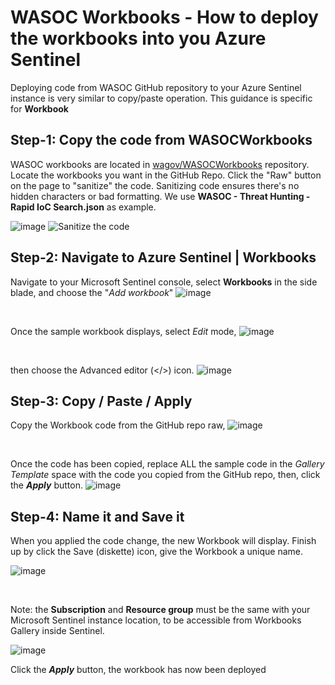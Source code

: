 # WASOC Workbooks - How to deploy the workbooks into you Azure Sentinel
Deploying code from WASOC GitHub repository to your Azure Sentinel instance is very similar to copy/paste operation. This guidance is specific for **Workbook**


## Step-1: Copy the code from WASOCWorkbooks
WASOC workbooks are located in [wagov/WASOCWorkbooks](https://github.com/wagov/WASOCWorkbooks) repository.
Locate the workbooks you want in the GitHub Repo. Click the "Raw" button on the page to "sanitize" the code. Sanitizing code ensures there's no hidden characters or bad formatting.
We use **WASOC - Threat Hunting - Rapid IoC Search.json** as example.

![image](https://github.com/wagov/WASOCWorkbooks/assets/43643214/cb6582ff-be27-4a17-bd1f-ca0cae650414)
![Sanitize the code](https://github.com/wagov/WASOCWorkbooks/assets/43643214/a8ea0825-5266-4290-b8b9-09ea8ccd2954)

## Step-2: Navigate to Azure Sentinel | Workbooks

Navigate to your Microsoft Sentinel console, select **Workbooks** in the side blade, and choose the "_Add workbook_" 
![image](https://github.com/wagov/WASOCWorkbooks/assets/43643214/ad2ae6ea-22eb-4135-aea6-b6c335c5ea18)

<br>

Once the sample workbook displays, select _Edit_ mode,
![image](https://github.com/wagov/WASOCWorkbooks/assets/43643214/73bbb56c-94a2-4d1d-922a-faed864f247b)

<br>

then choose the Advanced editor (</>) icon.
![image](https://github.com/wagov/WASOCWorkbooks/assets/43643214/5a800d21-e0eb-438c-abc5-ab5d10d0a3a9)

## Step-3: Copy / Paste / Apply
Copy the Workbook code from the GitHub repo raw,
![image](https://github.com/wagov/WASOCWorkbooks/assets/43643214/f5c58b76-df26-4b5f-acc7-7a3caa85a750)

<br>

Once the code has been copied, replace ALL the sample code in the _Gallery Template_ space with the code you copied from the GitHub repo, then, click the **_Apply_** button.
![image](https://github.com/wagov/WASOCWorkbooks/assets/43643214/bbb11b65-c977-4f46-afba-7d5f55187b3d)


## Step-4: Name it and Save it
When you applied the code change, the new Workbook will display. Finish up by click the Save (diskette) icon, give the Workbook a unique name.

![image](https://github.com/wagov/WASOCWorkbooks/assets/43643214/4f21bd14-cd84-4c90-994e-62ffadc70555)

<br>

Note: the **Subscription** and **Resource group** must be the same with your Microsoft Sentinel instance location, to be accessible from Workbooks Gallery inside Sentinel.

![image](https://github.com/wagov/WASOCWorkbooks/assets/43643214/2c16665d-792a-47ed-82b3-9c0157f20217)

Click the **_Apply_** button, the workbook has now been deployed
